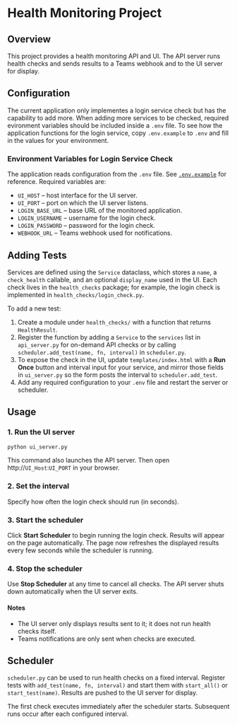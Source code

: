 # Health Monitoring Project

## Overview

This project provides a health monitoring API and UI. The API server runs health checks and sends results to a Teams webhook and to the UI server for display.

## Configuration

The current application only implementes a login service check but has the capability to add more.
When adding more services to be checked, required evironment variables should be included inside a `.env` file.
To see how the application functions for the login service, copy `.env.example` to `.env` and fill in the values for your environment.

### Environment Variables for Login Service Check

The application reads configuration from the `.env` file. See [`.env.example`](./.env.example) for reference. Required variables are:

- `UI_HOST` – host interface for the UI server.
- `UI_PORT` – port on which the UI server listens.
- `LOGIN_BASE_URL` – base URL of the monitored application.
- `LOGIN_USERNAME` – username for the login check.
- `LOGIN_PASSWORD` – password for the login check.
- `WEBHOOK_URL` – Teams webhook used for notifications.

## Adding Tests

Services are defined using the `Service` dataclass, which stores a `name`, a `check_health` callable, and an optional `display_name` used in the UI. Each check lives in the `health_checks` package; for example, the login check is implemented in `health_checks/login_check.py`.

To add a new test:

1. Create a module under `health_checks/` with a function that returns `HealthResult`.
2. Register the function by adding a `Service` to the `services` list in `api_server.py` for on-demand API checks or by calling `scheduler.add_test(name, fn, interval)` in `scheduler.py`.
3. To expose the check in the UI, update `templates/index.html` with a **Run Once** button and interval input for your service, and mirror those fields in `ui_server.py` so the form posts the interval to `scheduler.add_test`.
4. Add any required configuration to your `.env` file and restart the server or scheduler.

## Usage

### 1. Run the UI server

```sh
python ui_server.py
```

This command also launches the API server. Then open
http://`UI_Host`:`UI_PORT` in your browser.

### 2. Set the interval

Specify how often the login check should run (in seconds).

### 3. Start the scheduler

Click **Start Scheduler** to begin running the login check. Results will appear on the page automatically.
The page now refreshes the displayed results every few seconds while the scheduler is running.
### 4. Stop the scheduler


Use **Stop Scheduler** at any time to cancel all checks. The API server shuts down automatically when the UI server exits.

#### Notes

- The UI server only displays results sent to it; it does not run health checks itself.
- Teams notifications are only sent when checks are executed.

## Scheduler

`scheduler.py` can be used to run health checks on a fixed interval. Register
tests with `add_test(name, fn, interval)` and start them with `start_all()` or
`start_test(name)`. Results are pushed to the UI server for display.

The first check executes immediately after the scheduler starts. Subsequent
runs occur after each configured interval.


